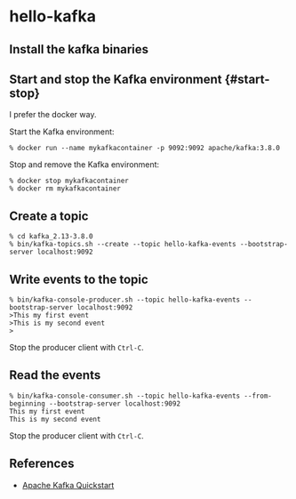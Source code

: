 # hello-kafka

## Install the kafka binaries

## Start and stop the Kafka environment {#start-stop}

I prefer the docker way.

Start the Kafka environment:

```shell
% docker run --name mykafkacontainer -p 9092:9092 apache/kafka:3.8.0
```

Stop and remove the Kafka environment:

```shell
% docker stop mykafkacontainer 
% docker rm mykafkacontainer
```

## Create a topic

```shell
% cd kafka_2.13-3.8.0
% bin/kafka-topics.sh --create --topic hello-kafka-events --bootstrap-server localhost:9092
```

## Write events to the topic

```shell
% bin/kafka-console-producer.sh --topic hello-kafka-events --bootstrap-server localhost:9092
>This my first event
>This is my second event
>
```

Stop the producer client with `Ctrl-C`.

## Read the events

```shell
% bin/kafka-console-consumer.sh --topic hello-kafka-events --from-beginning --bootstrap-server localhost:9092
This my first event
This is my second event
```

Stop the producer client with `Ctrl-C`.

## References

- [Apache Kafka Quickstart](https://kafka.apache.org/quickstart)
